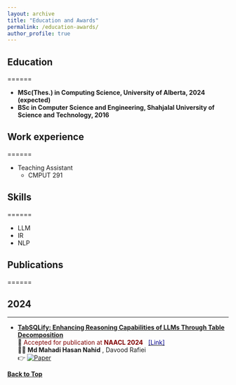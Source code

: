 ```yaml
---
layout: archive
title: "Education and Awards"
permalink: /education-awards/
author_profile: true
---
```


## Education
======
* **MSc(Thes.) in Computing Science, University of Alberta, 2024 (expected)**
* **BSc in Computer Science and Engineering, Shahjalal University of Science and Technology, 2016**

## Work experience
======
* Teaching Assistant
  * CMPUT 291 

## Skills
======
* LLM
* IR
* NLP

## Publications
======
## 2024
-----------
* [**TabSQLify: Enhancing Reasoning Capabilities of LLMs Through Table Decomposition**](https://2024.naacl.org)<br/>
📰 <span style ="color:Maroon"> Accepted for publication at **NAACL 2024** &nbsp; </span> [<span style ="color:DarkBlue"> [Link] </span>](https://2024.naacl.org) <br/>
👨‍💻 **Md Mahadi Hasan Nahid** , Davood Rafiei <br/>
👉 [![Paper](https://img.shields.io/badge/Paper-blue)](https://2024.naacl.org)


[**Back to Top**](#)